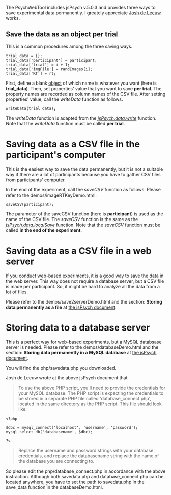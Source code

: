 The PsychWebTool includes jsPsych v.5.0.3 and provides three ways to save experimental data permanently. I greately appreciate [Josh de Leeuw](https://twitter.com/joshdeleeuw) works.

## Save the data as an object per trial

This is a common procedures among the three saving ways.

```
trial_data = {};
trial_data['participant'] = participant;
trial_data['trial'] = i + 1;
trial_data['imgFile'] = randImages[i];
trial_data['RT'] = rt;
```

First, define a blank [object](https://developer.mozilla.org/en-US/docs/Web/JavaScript/Guide/Working_with_Objects) of which name is whatever you want (here is **trial_data**). Then, set properties' value that you want to save **per trial**. The property names are recorded as column names of the CSV file. After setting properties' value, call the *writeData* function as follows.

```
writeData(trial_data);
```

The *writeData* function is adapted from the *[jsPsych.data.write](https://github.com/jspsych/jsPsych/blob/v5.0.3/docs/markdown_docs/core_library/jspsych-data.md)* function. Note that the *writeData* function must be called **per trial**. 

# Saving data as a CSV file in the participant's computer

This is the easiest way to save the data permanently, but it is not a suitable way if there are a lot of participants because you have to gather CSV files from participants' computer.

In the end of the experiment, call the *saveCSV* function as follows. Please refer to the demos/imageRTKeyDemo.html. 

```
saveCSV(participant);
```

The parameter of the saveCSV function (here is **participant**) is used as the name of the CSV file. The *saveCSV* function is the same as the *[jsPsych.data.localSave](https://github.com/jspsych/jsPsych/blob/v5.0.3/docs/markdown_docs/core_library/jspsych-data.md)* function. Note that the *saveCSV* function must be called **in the end of the experiment**.

# Saving data as a CSV file in a web server

If you conduct web-based experiments, it is a good way to save the data in the web server. This way does not require a database server, but a CSV file is made per participant. So, it might be hard to analyze all the data from a lot of files.

Please refer to the demos/save2serverDemo.html and the section: **Storing data permanently as a file** at [the jsPsych document](https://github.com/jspsych/jsPsych/blob/v5.0.3/docs/markdown_docs/features/data.md). 

# Storing data to a database server

This is a perfect way for web-based experiments, but a MySQL databsase server is needed. Please refer to the demos/databaseDemo.html and the section: **Storing data permanently in a MySQL database** at [the jsPsych document](https://github.com/jspsych/jsPsych/blob/v5.0.3/docs/markdown_docs/features/data.md). 

You will find the php/savedata.php you downloaded. 

Josh de Leeuw wrote at the above jsPsych document that 
> To use the above PHP script, you'll need to provide the credentials for your MySQL database. The PHP script is expecting the credentials to be stored in a separate PHP file called 'database_connect.php', located in the same directory as the PHP script. This file should look like:

```
<?php

$dbc = mysql_connect('localhost', 'username', 'password');
mysql_select_db('databasename', $dbc);

?>
```

> Replace the username and password strings with your database credentials, and replace the databasename string with the name of the database you are connecting to. 

So please edit the php/database_connect.php in accordance with the above instraction. Although both savedata.php and database_connect.php can be located anywhere, you have to set the path to savedata.php in the save_data function in the databaseDemo.html.